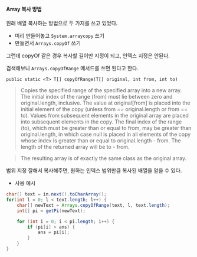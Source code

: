 #### Array 복사 방법

원래 배열 복사하는 방법으로 두 가지를 쓰고 있었다.

* 미리 만들어놓고 `System.arraycopy` 쓰기
* 만들면서 `Arrays.copyOf` 쓰기

그런데 copyOf 같은 경우 복사할 길이만 지정이 되고, 인덱스 지정은 안된다.

검색해보니 `Arrays.copyOfRange` 메서드를 쓰면 된다고 한다.

```
public static <T> T[] copyOfRange(T[] original, int from, int to)
```

> Copies the specified range of the specified array into a new array. The initial index of the range (from) must lie between zero and original.length, inclusive. The value at original[from] is placed into the initial element of the copy (unless from == original.length or from == to). Values from subsequent elements in the original array are placed into subsequent elements in the copy. The final index of the range (to), which must be greater than or equal to from, may be greater than original.length, in which case null is placed in all elements of the copy whose index is greater than or equal to original.length - from. The length of the returned array will be to - from.

> The resulting array is of exactly the same class as the original array.

범위 지정 잘해서 복사해주면, 원하는 인덱스 범위만큼 복사된 배열을 얻을 수 있다.

* 사용 예시
```java
char[] text = in.next().toCharArray();
for(int l = 0; l < text.length; l++) {
    char[] newText = Arrays.copyOfRange(text, l, text.length);
    int[] pi = getPi(newText);

    for (int i = 0; i < pi.length; i++) {
        if (pi[i] > ans) {
            ans = pi[i];
        }
    }
}
```
